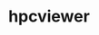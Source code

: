---
title: "hpcviewer"
layout: cache
categories: [package, develop-2024-03-03]
meta: {"versions": ["2023.07"], "compilers": ["gcc@=11.4.0", "gcc@=9.4.0"], "oss": ["ubuntu20.04", "ubuntu22.04"], "platforms": ["linux"], "targets": ["neoverse_v1", "neoverse_v2", "ppc64le", "x86_64_v3"], "stacks": ["e4s", "e4s-neoverse-v2", "e4s-neoverse_v1", "e4s-power", "e4s-rocm-external", "root"], "num_specs": 4, "num_specs_by_stack": {"root": 4, "e4s-power": 1, "e4s-neoverse_v1": 1, "e4s-neoverse-v2": 1, "e4s": 1, "e4s-rocm-external": 1}}
spec_details: [{"hash": "lr44ubqrono2qliiwvu3k6sddlac7tto", "compiler": "gcc@=9.4.0", "versions": ["2023.07"], "os": "ubuntu20.04", "platform": "linux", "target": "ppc64le", "variants": ["build_system=generic"], "stacks": ["root", "e4s-power"], "size": "-", "tarball": "https://binaries.spack.io/develop-2024-03-03/build_cache/linux-ubuntu20.04-ppc64le/gcc-9.4.0/hpcviewer-2023.07/linux-ubuntu20.04-ppc64le-gcc-9.4.0-hpcviewer-2023.07-lr44ubqrono2qliiwvu3k6sddlac7tto.spack"}, {"hash": "2q36dsemgxllfffaurkb7x6oew7xnons", "compiler": "gcc@=11.4.0", "versions": ["2023.07"], "os": "ubuntu22.04", "platform": "linux", "target": "neoverse_v1", "variants": ["build_system=generic"], "stacks": ["root", "e4s-neoverse_v1"], "size": "-", "tarball": "https://binaries.spack.io/develop-2024-03-03/build_cache/linux-ubuntu22.04-neoverse_v1/gcc-11.4.0/hpcviewer-2023.07/linux-ubuntu22.04-neoverse_v1-gcc-11.4.0-hpcviewer-2023.07-2q36dsemgxllfffaurkb7x6oew7xnons.spack"}, {"hash": "kch3t726ttwuf4cjoyk4flc5dflyxpxs", "compiler": "gcc@=11.4.0", "versions": ["2023.07"], "os": "ubuntu22.04", "platform": "linux", "target": "neoverse_v2", "variants": ["build_system=generic"], "stacks": ["e4s-neoverse-v2", "root"], "size": "-", "tarball": "https://binaries.spack.io/develop-2024-03-03/build_cache/linux-ubuntu22.04-neoverse_v2/gcc-11.4.0/hpcviewer-2023.07/linux-ubuntu22.04-neoverse_v2-gcc-11.4.0-hpcviewer-2023.07-kch3t726ttwuf4cjoyk4flc5dflyxpxs.spack"}, {"hash": "4ekdhyppdomhho2hs6ekhlpbfp4u62uy", "compiler": "gcc@=11.4.0", "versions": ["2023.07"], "os": "ubuntu22.04", "platform": "linux", "target": "x86_64_v3", "variants": ["build_system=generic"], "stacks": ["root", "e4s", "e4s-rocm-external"], "size": "-", "tarball": "https://binaries.spack.io/develop-2024-03-03/build_cache/linux-ubuntu22.04-x86_64_v3/gcc-11.4.0/hpcviewer-2023.07/linux-ubuntu22.04-x86_64_v3-gcc-11.4.0-hpcviewer-2023.07-4ekdhyppdomhho2hs6ekhlpbfp4u62uy.spack"}]
---